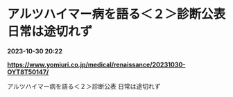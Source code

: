 # アルツハイマー病を語る＜２＞診断公表 日常は途切れず

**2023-10-30 20:22**

**https://www.yomiuri.co.jp/medical/renaissance/20231030-OYT8T50147/**

アルツハイマー病を語る＜２＞診断公表 日常は途切れず